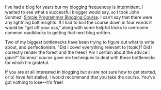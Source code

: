 I've had a blog for years but my blogging frequencey is intermittent. I wanted to see what a successful blogger would say, so I took John Sonmez' [Simple Programmer Blogging Course]. I can't say that there were any lightning bolt insights. If I had to boil the course down in four
words it would be "get off your ass," along with some helpful tricks to overcome common roadblocks to getting that next blog written. 

Two of my biggest bottlenecks have been trying to figure out what to write about, and perfectionism. "Did I cover everything relevant to [topic]? Did I correctly render the forest and the trees? Am I certain about the advice I gave?" Sonmez' course gave me techniques to deal with these bottlenecks for which I'm grateful.

If you are at all interested in blogging but a) are not sure how to get started, or b) have felt stalled, I would recommend that you take the course. You've got nothing to lose--it's free!

[Simple Programmer Blogging Course]: http://simpleprogrammer.com/2015/03/02/my-free-blogging-course-is-getting-unbelievable-results/